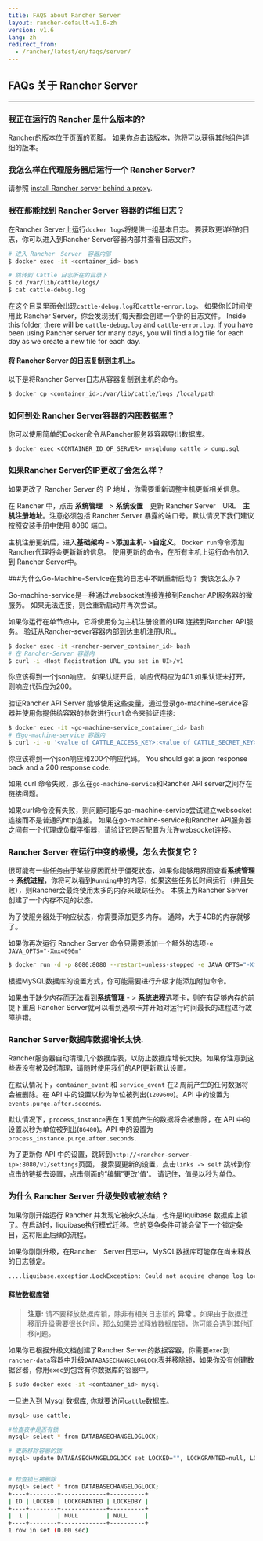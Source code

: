 ```yaml
---
title: FAQS about Rancher Server
layout: rancher-default-v1.6-zh
version: v1.6
lang: zh
redirect_from:
  - /rancher/latest/en/faqs/server/
---
```


## FAQs 关于 Rancher Server
---

### 我正在运行的 Rancher 是什么版本的?

Rancher的版本位于页面的页脚。 如果你点击该版本，你将可以获得其他组件详细的版本。

### 我怎么样在代理服务器后运行一个 Rancher Server?


请参照 [install Rancher server behind a proxy]({{site.baseurl}}/rancher/{{page.version}}/{{page.lang}}/installing-rancher/installing-server/#launching-rancher-server-behind-a-http-proxy).

<a id="server-logs"></a>

### 我在那能找到 Rancher Server 容器的详细日志？

在Rancher Server上运行`docker logs`将提供一组基本日志。 要获取更详细的日志，你可以进入到Rancher Server容器内部并查看日志文件。

```bash
# 进入 Rancher　Server　容器内部
$ docker exec -it <container_id> bash

# 跳转到 Cattle 日志所在的目录下
$ cd /var/lib/cattle/logs/
$ cat cattle-debug.log
```

在这个目录里面会出现`cattle-debug.log`和`cattle-error.log`。 如果你长时间使用此 Rancher Server，你会发现我们每天都会创建一个新的日志文件。
Inside this folder, there will be `cattle-debug.log` and `cattle-error.log`. If you have been using Rancher server for many days, you will find a log file for each day as we create a new file for each day.

#### 将 Rancher Server 的日志复制到主机上。

以下是将Rancher Server日志从容器复制到主机的命令。

```bash
$ docker cp <container_id>:/var/lib/cattle/logs /local/path
```

### 如何到处 Rancher Server容器的内部数据库？

你可以使用简单的Docker命令从Rancher服务器容器导出数据库。

```
$ docker exec <CONTAINER_ID_OF_SERVER> mysqldump cattle > dump.sql
```

### 如果Rancher Server的IP更改了会怎么样？

如果更改了 Rancher Server 的 IP 地址，你需要重新调整主机更新相关信息。

在 Rancher 中，点击 **系统管理**　> **系统设置**　更新 Rancher Server　URL　**主机注册地址**。注意必须包括 Rancher Server 暴露的端口号。默认情况下我们建议按照安装手册中使用 8080 端口。


主机注册更新后，进入**基础架构** - >**添加主机**- >**自定义**。 `Docker run`命令添加Rancher代理将会更新新的信息。 使用更新的命令，在所有主机上运行命令加入到 Rancher Server中。

###为什么Go-Machine-Service在我的日志中不断重新启动？ 我该怎么办？

Go-machine-service是一种通过websocket连接连接到Rancher API服务器的微服务。 如果无法连接，则会重新启动并再次尝试。

如果你运行在单节点中，它将使用你为主机注册设置的URL连接到Rancher API服务。 验证从Rancher-sever容器内部到达主机注册URL。

```bash
$ docker exec -it <rancher-server_container_id> bash
# 在 Rancher-Server 容器内
$ curl -i <Host Registration URL you set in UI>/v1
```
你应该得到一个json响应。 如果认证开启，响应代码应为401.如果认证未打开，则响应代码应为200。

验证Rancher API Server 能够使用这些变量，通过登录go-machine-service容器并使用你提供给容器的参数进行`curl`命令来验证连接:

```bash
$ docker exec -it <go-machine-service_container_id> bash
# 在go-machine-service 容器内
$ curl -i -u '<value of CATTLE_ACCESS_KEY>:<value of CATTLE_SECRET_KEY>' <value of CATTLE_URL>
```

你应该得到一个json响应和200个响应代码。
You should get a json response back and a 200 response code.

如果 curl 命令失败，那么在`go-machine-service`和Rancher API server之间存在链接问题。


如果curl命令没有失败，则问题可能与go-machine-service尝试建立websocket连接而不是普通的http连接。 如果在go-machine-service和Rancher API服务器之间有一个代理或负载平衡器，请验证它是否配置为允许websocket连接。


### Rancher Server 在运行中变的极慢，怎么去恢复它？

很可能有一些任务由于某些原因而处于僵死状态，如果你能够用界面查看**系统管理** -> **系统进程**，你将可以看到`Running`中的内容，如果这些任务长时间运行（并且失败），则Rancher会最终使用太多的内存来跟踪任务。 本质上为Rancher Server 创建了一个内存不足的状态。

为了使服务器处于响应状态，你需要添加更多内存。 通常，大于4GB的内存就够了。

如果你再次运行 Rancher Server 命令只需要添加一个额外的选项`-e JAVA_OPTS="-Xmx4096m"`

```bash
$ docker run -d -p 8080:8080 --restart=unless-stopped -e JAVA_OPTS="-Xmx4096m" rancher/server
```

根据MySQL数据库的设置方式，你可能需要进行升级才能添加附加命令。

如果由于缺少内存而无法看到**系统管理** - > **系统进程**选项卡，则在有足够内存的前提下重启 Rancher Server就可以看到选项卡并开始对运行时间最长的进程进行故障排错。


###  Rancher Server数据库数据增长太快.

Rancher服务器自动清理几个数据库表，以防止数据库增长太快。如果你注意到这些表没有被及时清理，请随时使用我们的API更新默认设置。

在默认情况下，`container_event` 和 `service_event` 在2 周前产生的任何数据将会被删除。在 API 中的设置以秒为单位被列出(`1209600`)。API 中的设置为`events.purge.after.seconds`.


默认情况下，`process_instance`表在 1 天前产生的数据将会被删除，在 API 中的设置以秒为单位被列出(`86400`)。API 中的设置为`process_instance.purge.after.seconds`.

为了更新你 API 中的设置，跳转到`http://<rancher-server-ip>:8080/v1/settings`页面， 搜索要更新的设置，点击`links -> self` 跳转到你点击的链接去设置，点击侧面的“编辑”更改'值'。 请记住，值是以秒为单位。


<a id="databaselock"></a>

### 为什么 Rancher Server 升级失败或被冻结？

如果你刚开始运行 Rancher 并发现它被永久冻结，也许是liquibase 数据库上锁了。在启动时，liquibase执行模式迁移。它的竞争条件可能会留下一个锁定条目，这将阻止后续的流程。

如果你刚刚升级，在Rancher　Server日志中，MySQL数据库可能存在尚未释放的日志锁定。

```bash
....liquibase.exception.LockException: Could not acquire change log lock. Currently locked by <container_ID>
```

#### 释放数据库锁

> **注意:** 请不要释放数据库锁，除非有相关日志锁的 **异常** 。如果由于数据迁移而升级需要很长时间，那么如果尝试释放数据库锁，你可能会遇到其他迁移问题。

如果你已根据升级文档创建了Rancher Server的数据容器，你需要`exec`到`rancher-data`容器中升级`DATABASECHANGELOGLOCK`表并移除锁，如果你没有创建数据容器，你用`exec`到包含有你数据库的容器中。

```bash
$ sudo docker exec -it <container_id> mysql
```

一旦进入到 Mysql 数据库, 你就要访问`cattle`数据库。

```bash
mysql> use cattle;

#检查表中是否有锁
mysql> select * from DATABASECHANGELOGLOCK;

# 更新移除容器的锁
mysql> update DATABASECHANGELOGLOCK set LOCKED="", LOCKGRANTED=null, LOCKEDBY=null where ID=1;


# 检查锁已被删除
mysql> select * from DATABASECHANGELOGLOCK;
+----+--------+-------------+----------+
| ID | LOCKED | LOCKGRANTED | LOCKEDBY |
+----+--------+-------------+----------+
|  1 |        | NULL        | NULL     |
+----+--------+-------------+----------+
1 row in set (0.00 sec)
```
